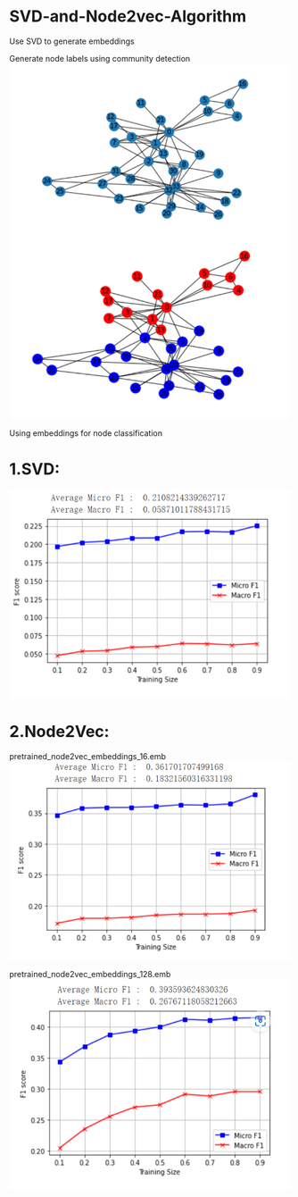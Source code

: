 # SVD-and-Node2vec-Algorithm

Use SVD to generate embeddings

Generate node labels using community detection
![image](https://github.com/Jiarui-Xu-Gatech/SVD-and-Node2vec-Algorithm/blob/main/embeddings%20for%20community%20detection.png)
![image](https://github.com/Jiarui-Xu-Gatech/SVD-and-Node2vec-Algorithm/blob/main/embeddings%20for%20community%20detection2.png)

Using embeddings for node classification

# 1.SVD:

![image](https://github.com/Jiarui-Xu-Gatech/SVD-and-Node2vec-Algorithm/blob/main/F1.png)

# 2.Node2Vec:

pretrained_node2vec_embeddings_16.emb
![image](https://github.com/Jiarui-Xu-Gatech/SVD-and-Node2vec-Algorithm/blob/main/F2.png)



pretrained_node2vec_embeddings_128.emb
![image](https://github.com/Jiarui-Xu-Gatech/SVD-and-Node2vec-Algorithm/blob/main/F3.png)
